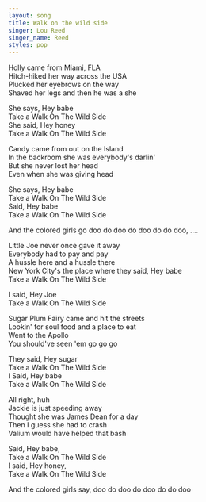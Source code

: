 ```yaml
---
layout: song
title: Walk on the wild side
singer: Lou Reed
singer_name: Reed
styles: pop
---
```

Holly came from Miami, FLA  
Hitch-hiked her way across the USA  
Plucked her eyebrows on the way  
Shaved her legs and then he was a she  
  
She says, Hey babe  
Take a Walk On The Wild Side  
She said, Hey honey  
Take a Walk On The Wild Side  
  
Candy came from out on the Island  
In the backroom she was everybody's darlin'  
But she never lost her head  
Even when she was giving head  
  
She says, Hey babe  
Take a Walk On The Wild Side  
Said, Hey babe  
Take a Walk On The Wild Side  
  
And the colored girls go doo do doo do doo do do doo, ....  
  
Little Joe never once gave it away  
Everybody had to pay and pay  
A hussle here and a hussle there  
New York City's the place where they said, Hey babe  
Take a Walk On The Wild Side  
  
I said, Hey Joe  
Take a Walk On The Wild Side  
  
Sugar Plum Fairy came and hit the streets  
Lookin' for soul food and a place to eat  
Went to the Apollo  
You should've seen 'em go go go  
  
They said, Hey sugar  
Take a Walk On The Wild Side  
I Said, Hey babe  
Take a Walk On The Wild Side  
  
  
  
  
All right, huh  
Jackie is just speeding away  
Thought she was James Dean for a day  
Then I guess she had to crash  
Valium would have helped that bash  
  
Said, Hey babe,  
Take a Walk On The Wild Side  
I said, Hey honey,  
Take a Walk On The Wild Side  
  
And the colored girls say, doo do doo do doo do do doo  
  
